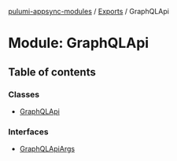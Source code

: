 [pulumi-appsync-modules](../README.md) / [Exports](../modules.md) / GraphQLApi

# Module: GraphQLApi

## Table of contents

### Classes

- [GraphQLApi](../classes/graphqlapi.graphqlapi-1.md)

### Interfaces

- [GraphQLApiArgs](../interfaces/graphqlapi.graphqlapiargs.md)
